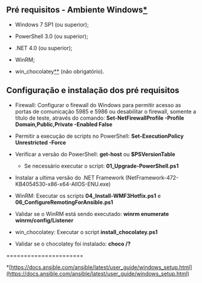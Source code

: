 ## Pré requisitos - Ambiente Windows[*](https://docs.ansible.com/ansible/latest/user_guide/windows_setup.html)
- Windows 7 SP1 (ou superior);

- PowerShell 3.0 (ou superior);

- .NET 4.0 (ou superior);

- WinRM;

- win_chocolatey[**](https://chocolatey.org/install) (não obrigatório).

## Configuração e instalação dos pré requisitos
- Firewall: Configurar o firewall do Windows para permitir acesso as portas de comunicação 5985 e 5986 ou desabilitar o firewall, somente a título de teste, através do comando: **Set-NetFirewallProfile -Profile Domain,Public,Private -Enabled False**

- Permitir a execução de scripts no PowerShell: **Set-ExecutionPolicy Unrestricted -Force**

- Verificar a versão do PowerShell: **get-host** ou **$PSVersionTable**
  - Se necessário executar o script: **01_Upgrade-PowerShell.ps1**


- Instalar a ultima versão do .NET Framework (NetFramework-472-KB4054530-x86-x64-AllOS-ENU.exe)

- WinRM: Executar os scripts **04_Install-WMF3Hotfix.ps1** e **06_ConfigureRemotingForAnsible.ps1**

- Validar se o WinRM está sendo executado: **winrm enumerate winrm/config/Listener**

- win_chocolatey: Executar o script **install_chocolatey.ps1**

- Validar se o chocolatey foi instalado: **choco /?**


======================

*[https://docs.ansible.com/ansible/latest/user_guide/windows_setup.html](https://docs.ansible.com/ansible/latest/user_guide/windows_setup.html)
